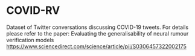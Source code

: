 # COVID-RV
Dataset of Twitter conversations discussing COVID-19 tweets. For details please refer to the paper: Evaluating the generalisability of neural rumour verification models https://www.sciencedirect.com/science/article/pii/S0306457322002175
